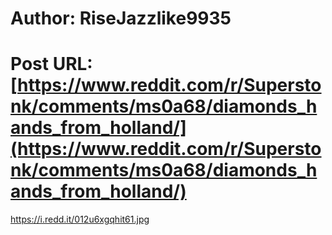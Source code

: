 # Author: RiseJazzlike9935
# Post URL: [https://www.reddit.com/r/Superstonk/comments/ms0a68/diamonds_hands_from_holland/](https://www.reddit.com/r/Superstonk/comments/ms0a68/diamonds_hands_from_holland/)


https://i.redd.it/012u6xgqhit61.jpg